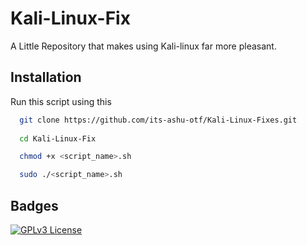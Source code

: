 # Kali-Linux-Fix

A Little Repository that makes using Kali-linux far more pleasant.

## Installation

Run this script using this

```bash
  git clone https://github.com/its-ashu-otf/Kali-Linux-Fixes.git
  
  cd Kali-Linux-Fix

  chmod +x <script_name>.sh

  sudo ./<script_name>.sh
```


## Badges

[![GPLv3 License](https://img.shields.io/badge/License-GPL%20v3-yellow.svg)](https://opensource.org/licenses/)
